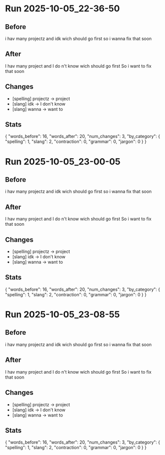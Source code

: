 

# Run 2025-10-05_22-36-50
## Before
i hav many projectz and idk wich should go first so i wanna fix that soon

## After
I hav many project and I do n't know wich should go first So i want to fix that soon

## Changes
- [spelling] projectz → project
- [slang] idk → I don't know
- [slang] wanna → want to

## Stats
{
  "words_before": 16,
  "words_after": 20,
  "num_changes": 3,
  "by_category": {
    "spelling": 1,
    "slang": 2,
    "contraction": 0,
    "grammar": 0,
    "jargon": 0
  }
}


# Run 2025-10-05_23-00-05
## Before
i hav many projectz and idk wich should go first so i wanna fix that soon

## After
I hav many project and I do n't know wich should go first So i want to fix that soon

## Changes
- [spelling] projectz → project
- [slang] idk → I don't know
- [slang] wanna → want to

## Stats
{
  "words_before": 16,
  "words_after": 20,
  "num_changes": 3,
  "by_category": {
    "spelling": 1,
    "slang": 2,
    "contraction": 0,
    "grammar": 0,
    "jargon": 0
  }
}


# Run 2025-10-05_23-08-55
## Before
i hav many projectz and idk wich should go first so i wanna fix that soon

## After
I hav many project and I do n't know wich should go first So i want to fix that soon

## Changes
- [spelling] projectz → project
- [slang] idk → I don't know
- [slang] wanna → want to

## Stats
{
  "words_before": 16,
  "words_after": 20,
  "num_changes": 3,
  "by_category": {
    "spelling": 1,
    "slang": 2,
    "contraction": 0,
    "grammar": 0,
    "jargon": 0
  }
}
